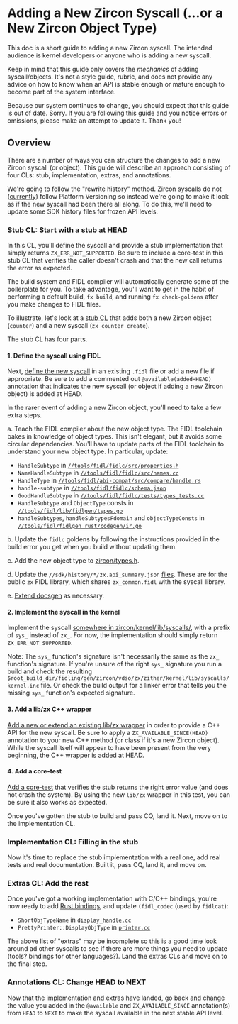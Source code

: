 # Adding a New Zircon Syscall (...or a New Zircon Object Type)

This doc is a short guide to adding a new Zircon syscall.  The intended audience
is kernel developers or anyone who is adding a new syscall.

Keep in mind that this guide only covers the *mechanics* of adding
syscall/objects.  It's not a style guide, rubric, and does not provide any
advice on how to know when an API is stable enough or mature enough to become
part of the system interface.

Because our system continues to change, you should expect that this guide is out
of date.  Sorry.  If you are following this guide and you notice errors or
omissions, please make an attempt to update it.  Thank you!


## Overview

There are a number of ways you can structure the changes to add a new Zircon
syscall (or object).  This guide will describe an approach consisting of four
CLs: stub, implementation, extras, and annotations.

We're going to follow the "rewrite history" method.  Zircon syscalls do not
([currently][345252431]) follow Platform Versioning so instead we're going to
make it look as if the new syscall had been there all along.  To do this, we'll
need to update some SDK history files for frozen API levels.

### Stub CL: Start with a stub at HEAD

In this CL, you'll define the syscall and provide a stub implementation that
simply returns `ZX_ERR_NOT_SUPPORTED`.  Be sure to include a core-test in this
stub CL that verifies the caller doesn't crash and that the new call returns the
error as expected.

The build system and FIDL compiler will automatically generate some of the
boilerplate for you.  To take advantage, you'll want to get in the habit of
performing a default build, `fx build`, and running `fx check-goldens` after you
make changes to FIDL files.

To illustrate, let's look at a [stub CL][stub-cl] that adds both a new Zircon
object (`counter`) and a new syscall (`zx_counter_create`).

The stub CL has four parts.

#### 1. Define the syscall using FIDL

Next, [define the new syscall][counter-fidl] in an existing `.fidl` file or add
a new file if appropriate.  Be sure to add a commented out
`@available(added=HEAD)` annotation that indicates the new syscall (or object if
adding a new Zircon object) is added at HEAD.

In the rarer event of adding a new Zircon object, you'll need to take a few
extra steps.

a. Teach the FIDL compiler about the new object type.  The FIDL toolchain bakes
in knowledge of object types. This isn't elegant, but it avoids some circular
dependencies. You'll have to update parts of the FIDL toolchain to understand
your new object type. In particular, update:

- `HandleSubtype` in [`//tools/fidl/fidlc/src/properties.h`][fidlc-properties]
- `NameHandleSubtype` in [`//tools/fidl/fidlc/src/names.cc`][fidlc-names]
- `HandleType` in
[`//tools/fidl/abi-compat/src/compare/handle.rs`][fidl-compare]
- `handle-subtype` in [`//tools/fidl/fidlc/schema.json`][fidlc-schema]
- `GoodHandleSubtype` in
[`//tools/fidl/fidlc/tests/types_tests.cc`][fidlc-types-tests]
- `HandleSubtype` and `ObjectType` consts in
[`//tools/fidl/lib/fidlgen/types.go`][fidlgen-types]
- `handleSubtypes`, `handleSubtypesFdomain` and `objectTypeConsts` in
[`//tools/fidl/fidlgen_rust/codegen/ir.go`][fidlgen-ir]

b. Update the `fidlc` goldens by following the instructions provided in the build
error you get when you build without updating them.

c. Add the new object type to [zircon/types.h][zircon-types-header].

d. Update the `//sdk/history/*/zx.api_summary.json` [files][api-summary]. These
are for the public `zx` FIDL library, which shares `zx_common.fidl` with the
syscall library.

e. [Extend docsgen][gen-syscalls-toc] as necessary.

#### 2. Implement the syscall in the kernel

Implement the syscall [somewhere in
zircon/kernel/lib/syscalls/][counter-syscall-impl], with a prefix of `sys_`
instead of `zx_`.  For now, the implementation should simply return
`ZX_ERR_NOT_SUPPORTED`.

Note: The `sys_` function's signature isn't necessarily the same as the `zx_`
function's signature.  If you're unsure of the right `sys_` signature you run a
build and check the resulting
`$root_build_dir/fidling/gen/zircon/vdso/zx/zither/kernel/lib/syscalls/kernel.inc`
file.  Or check the build output for a linker error that tells you the missing
`sys_` function's expected signature.

#### 3. Add a lib/zx C++ wrapper

[Add a new or extend an existing lib/zx wrapper][counter-wrapper] in order to
provide a C++ API for the new syscall.  Be sure to apply a
`ZX_AVAILABLE_SINCE(HEAD)` annotation to your new C++ method (or class if it's a
new Zircon object).  While the syscall itself will appear to have been present
from the very beginning, the C++ wrapper is added at HEAD.

#### 4. Add a core-test

[Add a core-test][counter-core-test] that verifies the stub returns the right
error value (and does not crash the system).  By using the new `lib/zx` wrapper
in this test, you can be sure it also works as expected.

Once you've gotten the stub to build and pass CQ, land it.  Next, move on to the
implementation CL.

### Implementation CL: Filling in the stub

Now it's time to replace the stub implementation with a real one, add real tests
and real documentation.  Built it, pass CQ, land it, and move on.

### Extras CL: Add the rest

Once you've got a working implementation with C/C++ bindings, you're now ready
to add [Rust bindings][rust], and update `(fidl_codec` (used by `fidlcat`):
- `ShortObjTypeName` in [`display_handle.cc`][codec-handle]
- `PrettyPrinter::DisplayObjType` in [`printer.cc`][codec-printer]

The above list of "extras" may be incomplete so this is a good time look around
ad other syscalls to see if there are more things you need to update (tools?
bindings for other languages?).  Land the extras CLs and move on to the final
step.

### Annotations CL: Change HEAD to NEXT

Now that the implementation and extras have landed, go back and change the value
you added in the `@available` and `ZX_AVAILABLE_SINCE` annotation(s) from `HEAD`
to `NEXT` to make the syscall available in the next stable API level.


<!-- TODO(https://fxbug.dev/383761360): Update the links below to use code
search rather than CL in gerrit. -->

[345252431]: https://fxbug.dev/345252431
[stub-cl]: https://fxrev.dev/1181176
[fidlc-properties]: /tools/fidl/fidlc/src/properties.h
[fidlc-names]: /tools/fidl/fidlc/src/names.cc
[fidl-compare]: /tools/fidl/abi-compat/src/compare/handle.rs
[fidlc-schema]: /tools/fidl/fidlc/schema.json
[fidlc-types-tests]: /tools/fidl/fidlc/tests/types_tests.cc
[fidlgen-types]: /tools/fidl/lib/fidlgen/types.go
[fidlgen-ir]:/tools/fidl/fidlgen_rust/codegen/ir.go
[zircon-types-header]: https://fuchsia-review.googlesource.com/c/fuchsia/+/1181176/9/zircon/system/public/zircon/types.h
[api-summary]: https://fuchsia-review.googlesource.com/c/fuchsia/+/1181176/9/sdk/history/16/zx.api_summary.json
[gen-syscalls-toc]: https://fuchsia-review.googlesource.com/c/fuchsia/+/1181176/9/tools/docsgen/gen_syscalls_toc.py
[counter-fidl]: https://fuchsia-review.googlesource.com/c/fuchsia/+/1181176/9/zircon/vdso/counter.fidl
[counter-syscall-impl]: https://fuchsia-review.googlesource.com/c/fuchsia/+/1181176/9/zircon/kernel/lib/syscalls/counter.cc#13
[counter-wrapper]: https://fuchsia-review.googlesource.com/c/fuchsia/+/1181176/9/zircon/system/ulib/zx/include/lib/zx/counter.h
[counter-core-test]: https://fuchsia-review.googlesource.com/c/fuchsia/+/1181176/9/zircon/system/utest/core/counter/counter.cc
[rust]: /sdk/rust/zx
[codec-handle]: /src/lib/fidl_codec/display_handle.cc
[codec-printer]: /src/lib/fidl_codec/printer.cc

